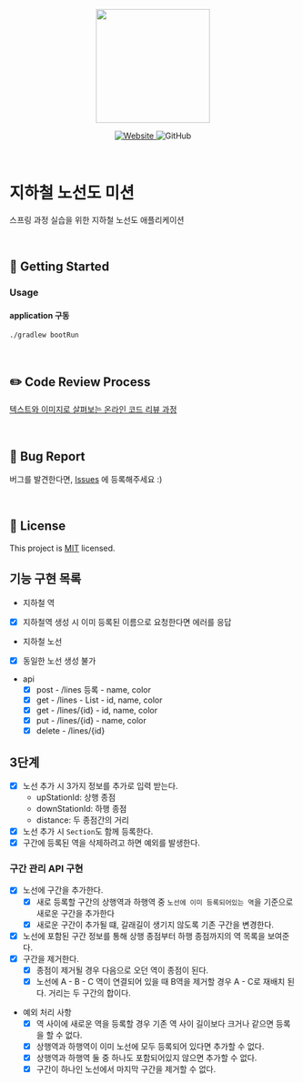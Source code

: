 <p align="center">
    <img width="200px;" src="https://raw.githubusercontent.com/woowacourse/atdd-subway-admin-frontend/master/images/main_logo.png"/>
</p>
<p align="center">
  <a href="https://techcourse.woowahan.com/c/Dr6fhku7" alt="woowacourse subway">
    <img alt="Website" src="https://img.shields.io/website?url=https%3A%2F%2Fedu.nextstep.camp%2Fc%2FR89PYi5H">
  </a>
  <img alt="GitHub" src="https://img.shields.io/github/license/woowacourse/atdd-subway-map">
</p>

<br>

# 지하철 노선도 미션

스프링 과정 실습을 위한 지하철 노선도 애플리케이션

<br>

## 🚀 Getting Started

### Usage

#### application 구동

```
./gradlew bootRun
```

<br>

## ✏️ Code Review Process

[텍스트와 이미지로 살펴보는 온라인 코드 리뷰 과정](https://github.com/next-step/nextstep-docs/tree/master/codereview)

<br>

## 🐞 Bug Report

버그를 발견한다면, [Issues](https://github.com/woowacourse/atdd-subway-map/issues) 에 등록해주세요 :)

<br>

## 📝 License

This project is [MIT](https://github.com/woowacourse/atdd-subway-map/blob/master/LICENSE) licensed.

## 기능 구현 목록

- 지하철 역
- [x] 지하철역 생성 시 이미 등록된 이름으로 요청한다면 에러를 응답

- 지하철 노선
- [x] 동일한 노선 생성 불가
- api
    - [x] post - /lines 등록 - name, color
    - [x] get - /lines - List - id, name, color
    - [x] get - /lines/{id} - id, name, color
    - [x] put - /lines/{id} - name, color
    - [x] delete - /lines/{id}

## 3단계

- [x] 노선 추가 시 3가지 정보를 추가로 입력 받는다.
    - upStationId: 상행 종점
    - downStationId: 하행 종점
    - distance: 두 종점간의 거리
- [x] 노선 추가 시 `Section`도 함께 등록한다.
- [x] 구간에 등록된 역을 삭제하려고 하면 예외를 발생한다.

### 구간 관리 API 구현

- [x] 노선에 구간을 추가한다.
    - [x] 새로 등록할 구간의 상행역과 하행역 중 `노선에 이미 등록되어있는 역`을 기준으로 새로운 구간을 추가한다
    - [x] 새로운 구간이 추가될 떄, 갈래길이 생기지 않도록 기존 구간을 변경한다.
- [x] 노선에 포함된 구간 정보를 통해 상행 종점부터 하행 종점까지의 역 목록을 보여준다.
- [x] 구간을 제거한다.
    - [x] 종점이 제거될 경우 다음으로 오던 역이 종점이 된다.
    - [x] 노선에 A - B - C 역이 연결되어 있을 때 B역을 제거할 경우 A - C로 재배치 된다. 거리는 두 구간의 합이다.

- 예외 처리 사항
    - [x] 역 사이에 새로운 역을 등록할 경우 기존 역 사이 길이보다 크거나 같으면 등록을 할 수 없다.
    - [x] 상행역과 하행역이 이미 노선에 모두 등록되어 있다면 추가할 수 없다.
    - [x] 상행역과 하행역 둘 중 하나도 포함되어있지 않으면 추가할 수 없다.
    - [x] 구간이 하나인 노선에서 마지막 구간을 제거할 수 없다.
